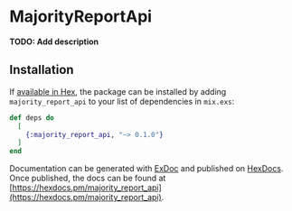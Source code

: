 # MajorityReportApi

**TODO: Add description**

## Installation

If [available in Hex](https://hex.pm/docs/publish), the package can be installed
by adding `majority_report_api` to your list of dependencies in `mix.exs`:

```elixir
def deps do
  [
    {:majority_report_api, "~> 0.1.0"}
  ]
end
```

Documentation can be generated with [ExDoc](https://github.com/elixir-lang/ex_doc)
and published on [HexDocs](https://hexdocs.pm). Once published, the docs can
be found at [https://hexdocs.pm/majority_report_api](https://hexdocs.pm/majority_report_api).

